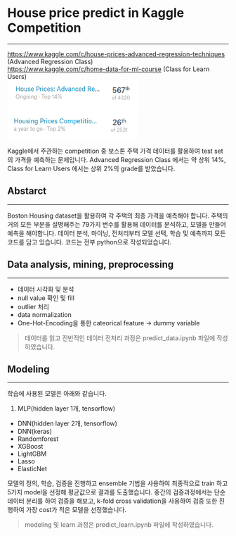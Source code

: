 # House price predict in Kaggle Competition
- - -
https://www.kaggle.com/c/house-prices-advanced-regression-techniques (Advanced Regression Class)<br>
https://www.kaggle.com/c/home-data-for-ml-course (Class for Learn Users)<br>
![](./img/readme1.png)
![](./img/readme2.png)

 Kaggle에서 주관하는 competition 중 보스톤 주택 가격 데이터를 활용하여 test set의 가격을 예측하는 문제입니다. Advanced Regression Class 에서는 약 상위 14%, Class for Learn Users 에서는 상위 2%의 grade를 받았습니다.
 
 ## Abstarct
 - - -
 Boston Housing dataset을 활용하여 각 주택의 최종 가격을 예측해야 합니다. 주택의 거의 모든 부분을 설명해주는 79가지 변수를 활용해 데이터를 분석하고, 모델을 만들어 예측을 해야합니다. 데이터 분석, 마이닝, 전처리부터 모델 선택, 학습 및 예측까지 모든 코드를 담고 있습니다. 코드는 전부 python으로 작성되었습니다.
 
 ## Data analysis, mining, preprocessing
 - - -
 - 데이터 시각화 및 분석
 - null value 확인 및 fill
 - outlier 처리
 - data normalization
 - One-Hot-Encoding을 통한 cateorical feature -> dummy variable
 
> 데이터를 읽고 전반적인 데이터 전처리 과정은 predict_data.ipynb 파일에 작성하였습니다.
 
 
 ## Modeling
 - - -
  학습에 사용된 모델은 아래와 같습니다.
 1. MLP(hidden layer 1개, tensorflow)
 - DNN(hidden layer 2개, tensorflow)
 - DNN(keras)
 - Randomforest
 - XGBoost
 - LightGBM
 - Lasso
 - ElasticNet
 
모델의 정의, 학습, 검증을 진행하고 ensemble 기법을 사용하여 최종적으로 train 하고 5가지 model을 선정해 평균값으로 결과를 도출했습니다. 중간의 검증과정에서는 단순 데이터 분리를 하여 검증을 해보고, k-fold cross validation을 사용하여 검증 또한 진행하여 가장 cost가 적은 모델을 선정했습니다.
> modeling 및 learn 과정은 predict_learn.ipynb 파일에 작성하였습니다.
